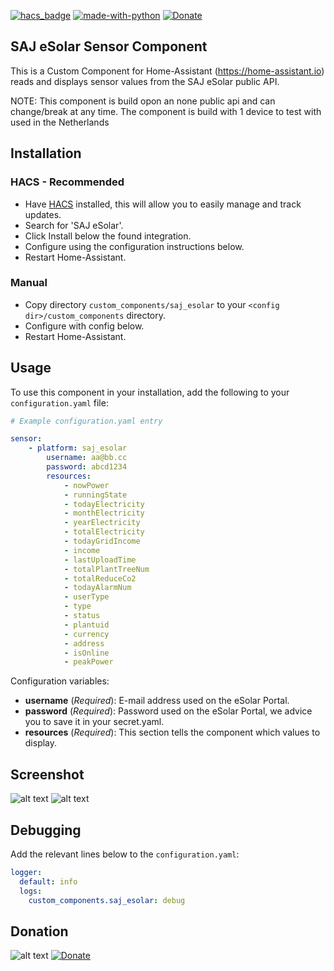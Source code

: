 [![hacs_badge](https://img.shields.io/badge/HACS-Default-orange.svg)](https://github.com/custom-components/hacs)  [![made-with-python](https://img.shields.io/badge/Made%20with-Python-1f425f.svg)](https://www.python.org/) [![Donate](https://img.shields.io/badge/Donate-PayPal-green.svg)](https://www.paypal.me/djansen1987/)

## SAJ eSolar Sensor Component
This is a Custom Component for Home-Assistant (https://home-assistant.io) reads and displays sensor values from the SAJ eSolar public API.

NOTE: This component is build opon an none public api and can change/break at any time.
The component is build with 1 device to test with used in the Netherlands

## Installation

### HACS - Recommended
- Have [HACS](https://hacs.xyz) installed, this will allow you to easily manage and track updates.
- Search for 'SAJ eSolar'.
- Click Install below the found integration.
- Configure using the configuration instructions below.
- Restart Home-Assistant.

### Manual
- Copy directory `custom_components/saj_esolar` to your `<config dir>/custom_components` directory.
- Configure with config below.
- Restart Home-Assistant.

## Usage
To use this component in your installation, add the following to your `configuration.yaml` file:

```yaml
# Example configuration.yaml entry

sensor:
    - platform: saj_esolar
        username: aa@bb.cc
        password: abcd1234
        resources:
            - nowPower
            - runningState
            - todayElectricity
            - monthElectricity
            - yearElectricity
            - totalElectricity
            - todayGridIncome
            - income
            - lastUploadTime
            - totalPlantTreeNum
            - totalReduceCo2
            - todayAlarmNum
            - userType
            - type
            - status
            - plantuid
            - currency
            - address
            - isOnline
            - peakPower
```

Configuration variables:

- **username** (*Required*): E-mail address used on the eSolar Portal.
- **password** (*Required*): Password used on the eSolar Portal, we advice you to save it in your secret.yaml.
- **resources** (*Required*): This section tells the component which values to display.

## Screenshot

![alt text](https://github.com/djansen1987/SAJeSolar/blob/main/screenshots/Home-Assistant-Sensors-SAJ-eSolar.png?raw=true "All Sensors")
![alt text](https://github.com/djansen1987/SAJeSolar/blob/main/screenshots/Home-Assistant-History-SAJ-eSolar.png?raw=true "History Graph")

## Debugging

Add the relevant lines below to the `configuration.yaml`:

```yaml
logger:
  default: info
  logs:
    custom_components.saj_esolar: debug
```

## Donation
![alt text](https://github.com/djansen1987/SAJeSolar/blob/main/screenshots/Paypal-Donate-QR-code.png?raw=true "Donate")
[![Donate](https://img.shields.io/badge/Donate-PayPal-green.svg)](https://www.paypal.me/djansen1987)
